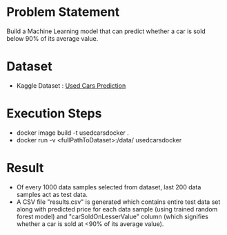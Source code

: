 # Problem Statement
Build a Machine Learning model that can predict whether a car is sold below 90% of its average value.

# Dataset
* Kaggle Dataset : [Used Cars Prediction](https://www.kaggle.com/orgesleka/used-cars-database)

# Execution Steps
* docker image build -t usedcarsdocker .
* docker run -v \<fullPathToDataset\>:/data/ usedcarsdocker

# Result
* Of every 1000 data samples selected from dataset, last 200 data samples act as test data.
* A CSV file "results.csv" is generated which contains entire test data set along with predicted price for each
  data sample (using trained random forest model) and "carSoldOnLesserValue" column (which signifies
  whether a car is sold at <90% of its average value).
